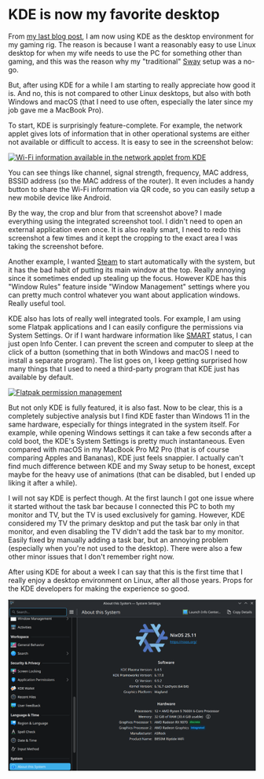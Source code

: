 # KDE is now my favorite desktop

From [my last blog
post](/posts/2025-09-15/01-from-gaming-rig-to-personal-computer-my-journey-with-nixos-and-jovian.md),
I am now using KDE as the desktop environment for my gaming rig. The reason is
because I want a reasonably easy to use Linux desktop for when my wife needs to
use the PC for something other than gaming, and this was the reason why my
"traditional" [Sway](https://swaywm.org/) setup was a no-go.

But, after using KDE for a while I am starting to really appreciate how good it
is. And no, this is not compared to other Linux desktops, but also with both
Windows and macOS (that I need to use often, especially the later since my job
gave me a MacBook Pro).

To start, KDE is surprisingly feature-complete. For example, the network applet
gives lots of information that in other operational systems are either not
available or difficult to access. It is easy to see in the screenshot below:

[![Wi-Fi information available in the network applet from
KDE](/posts/2025-09-17/Screenshot_20250917_191837.png)](/posts/2025-09-17/Screenshot_20250917_191837.png)

You can see things like channel, signal strength, frequency, MAC address, BSSID
address (so the MAC address of the router). It even includes a handy button to
share the Wi-Fi information via QR code, so you can easily setup a new mobile
device like Android.

By the way, the crop and blur from that screenshot above? I made everything
using the integrated screenshot tool. I didn't need to open an external
application even once. It is also really smart, I need to redo this screenshot
a few times and it kept the cropping to the exact area I was taking the
screenshot before.

Another example, I wanted [Steam](https://steamcommunity.com/) to start
automatically with the system, but it has the bad habit of putting its main
window at the top. Really annoying since it sometimes ended up stealing up the
focus. However KDE has this "Window Rules" feature inside "Window Management"
settings where you can pretty much control whatever you want about application
windows. Really useful tool.

KDE also has lots of really well integrated tools. For example, I am using some
Flatpak applications and I can easily configure the permissions via System
Settings. Or if I want hardware information like
[SMART](https://en.wikipedia.org/wiki/Self-Monitoring,_Analysis_and_Reporting_Technology)
status, I can just open Info Center. I can prevent the screen and computer to
sleep at the click of a button (something that in both Windows and macOS I need
to install a separate program). The list goes on, I keep getting surprised how
many things that I used to need a third-party program that KDE just has
available by default.

[![Flatpak permission
management](/posts/2025-09-17/Screenshot_20250917_192302.png)](/posts/2025-09-17/Screenshot_20250917_192302.png)

But not only KDE is fully featured, it is also fast. Now to be clear, this is
a completely subjective analysis but I find KDE faster than Windows 11 in the
same hardware, especially for things integrated in the system itself. For
example, while opening Windows settings it can take a few seconds after a cold
boot, the KDE's System Settings is pretty much instantaneous. Even compared
with macOS in my MacBook Pro M2 Pro (that is of course comparing Apples and
Bananas), KDE just feels snappier. I actually can't find much difference
between KDE and my Sway setup to be honest, except maybe for the heavy use of
animations (that can be disabled, but I ended up liking it after a while).

I will not say KDE is perfect though. At the first launch I got one issue where
it started without the task bar because I connected this PC to both my monitor
and TV, but the TV is used exclusively for gaming. However, KDE considered my
TV the primary desktop and put the task bar only in that monitor, and even
disabling the TV didn't add the task bar to my monitor. Easily fixed by
manually adding a task bar, but an annoying problem (especially when you're not
used to the desktop). There were also a few other minor issues that I don't
remember right now.

After using KDE for about a week I can say that this is the first time that I
really enjoy a desktop environment on Linux, after all those years. Props for
the KDE developers for making the experience so good.

[![About this System](/posts/2025-09-17/Screenshot_20250917_195215.png)](/posts/2025-09-17/Screenshot_20250917_195215.png)
